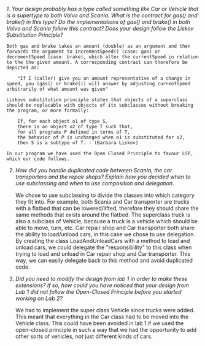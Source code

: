 *1. Your design probably has a type called something like Car or Vehicle that is a supertype to both Volvo* *and Scania. What is the contract for gas() and brake() in this type? Do the implementations of gas() and* *brake() in both Volvo and Scania follow this contract? Does your design follow the Liskov Substitution Principle?*

    Both gas and brake takes an amount (double) as an argument and then forwards the argument to incrementSpeed() (case: gas) or decrementSpeed (case: brake), which alter the currentSpeed in relation to the the given amount. A corresponding contract can therefore be depicted as:

        "If I (caller) give you an amount representative of a change in speed, you (gas() or brake()) will answer by adjusting currentSpeed arbitrarily of what amount was given"        

    Liskovs substitution principle states that objects of a superclass should be replacable with objects of its subclasses without breaking the program, or more formally:
        
        If, for each object o1 of type S, 
        there is an object o2 of type T such that, 
        for all programs P defined in terms of T, 
        the behavior of P is unchanged when o1 is substituted for o2,
        then S is a subtype of T. - (Barbara Liskov)
        
    In our program we have used the Open Closed Principle to favour LSP, which our code follows. 

2. *How did you handle duplicated code between Scania, the car transporters and the repair shops?*
*Explain how you decided when to use subclassing and when to use composition and delegation.*

    We chose to use subclassing to divide the classes into which category they fit into. For example, both Scania and Car transporter are trucks with a flatbed that can be lowered/lifted, therefore they should share the same methods that exists around the flatbed. The superclass truck is also a subclass of Vehicle, because a truck is a vehicle which should be able to move, turn, etc. 
    Car repair shop and Car transporter both share the ability to load/unload cars, in this case we chose to use delegation. By creating the class LoadAndUnloadCars with a method to load and unload cars, we could delegate the "responsibility" to this class when trying to load and unload in Car repair shop and Car transporter. This way, we can easily delegate back to this method and avoid duplicated code. 


3. *Did you need to modify the design from lab 1 in order to make these extensions? If so, how could you have noticed that your design from Lab 1 did not follow the Open-Closed Principle before you started working on Lab 2?*

    We had to implement the super class Vehicle since trucks were added. This meant that everything in the Car class had to be moved into the Vehicle class. This could have been avoided in lab 1 if we used the open-closed principle in such a way that we had the opportunity to add other sorts of vehicles, not just different kinds of cars. 